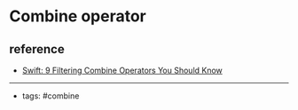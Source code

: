 # Combine operator
## reference 
- [Swift: 9 Filtering Combine Operators You Should Know](https://levelup.gitconnected.com/9-filtering-combine-operators-you-should-know-9c1ef2911352)
----
- tags: #combine 

